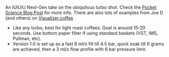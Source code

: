 An IUIUIU Next-Gen take on the ubiquitous turbo shot.  Check the [Pocket Science Blog Post](https://pocketsciencecoffee.com/2022/05/31/birth-of-turbobloom-and-extractamundo/) for more info.  There are also lots of examples from Joe D (and others) on [Visualizer.coffee](https://visualizer.coffee/community?profile_title=Extractamundo&bean_brand=&bean_type=&user_id=&user=Joe+D&grinder_model=&roast_level=&bean_notes=&espresso_notes=&min_enjoyment=0&max_enjoyment=100&commit=Search)

- Like any turbo, best for light roast coffees.  Goal is around 15-20 seconds.  Use bottom paper filter if using standard baskets (VST, IMS, Pullman, etc).
- Version 1.0  is set up as a fast 8 ml/s fill till 4.5 bar, quick soak till 6 grams are achieved, then a 3 ml/s flow profile with 6 bar pressure limit. 
